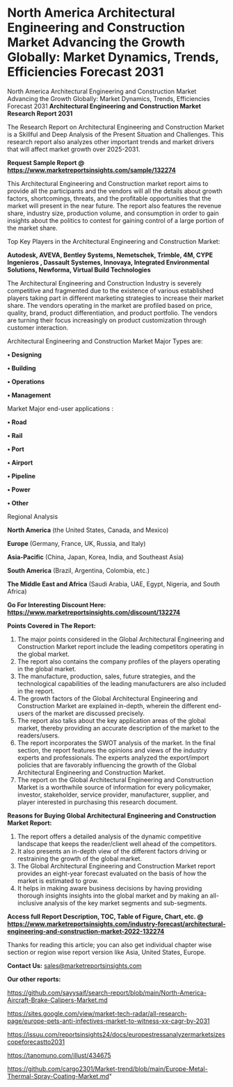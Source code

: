 # North America Architectural Engineering and Construction Market Advancing the Growth Globally: Market Dynamics, Trends, Efficiencies Forecast 2031
North America Architectural Engineering and Construction Market Advancing the Growth Globally: Market Dynamics, Trends, Efficiencies Forecast 2031
<strong>Architectural Engineering and Construction Market Research Report 2031</strong>

The Research Report on Architectural Engineering and Construction Market is a Skillful and Deep Analysis of the Present Situation and Challenges. This research report also analyzes other important trends and market drivers that will affect market growth over 2025-2031.

<strong>Request Sample Report @ <a href=https://www.marketreportsinsights.com/sample/132274>https://www.marketreportsinsights.com/sample/132274</a></strong>

This Architectural Engineering and Construction market report aims to provide all the participants and the vendors will all the details about growth factors, shortcomings, threats, and the profitable opportunities that the market will present in the near future. The report also features the revenue share, industry size, production volume, and consumption in order to gain insights about the politics to contest for gaining control of a large portion of the market share.

Top Key Players in the Architectural Engineering and Construction Market:

<strong>Autodesk, AVEVA, Bentley Systems, Nemetschek, Trimble, 4M, CYPE Ingenieros , Dassault Systemes, Innovaya, Integrated Environmental Solutions, Newforma, Virtual Build Technologies</strong>

The Architectural Engineering and Construction Industry is severely competitive and fragmented due to the existence of various established players taking part in different marketing strategies to increase their market share. The vendors operating in the market are profiled based on price, quality, brand, product differentiation, and product portfolio. The vendors are turning their focus increasingly on product customization through customer interaction.

Architectural Engineering and Construction Market Major Types are:

<strong>• Designing

• Building

• Operations

• Management</strong>

Market Major end-user applications :

<strong>• Road

• Rail

• Port

• Airport

• Pipeline

• Power

• Other</strong>

Regional Analysis

</u><strong><b>North America</b></strong> (the United States, Canada, and Mexico)

<strong><b>Europe </b></strong>(Germany, France, UK, Russia, and Italy)

<strong><b>Asia-Pacific</b></strong> (China, Japan, Korea, India, and Southeast Asia)

<strong><b>South America</b></strong> (Brazil, Argentina, Colombia, etc.)

<strong><b>The Middle East and Africa</b></strong> (Saudi Arabia, UAE, Egypt, Nigeria, and South Africa)

<strong>Go For Interesting Discount Here: <a href=https://www.marketreportsinsights.com/discount/132274>https://www.marketreportsinsights.com/discount/132274</a></strong>

<strong>Points Covered in The Report:</strong>
<ol>
  <li>The major points considered in the Global Architectural Engineering and Construction Market report include the leading competitors operating in the global market.</li>
  <li>The report also contains the company profiles of the players operating in the global market.</li>
  <li>The manufacture, production, sales, future strategies, and the technological capabilities of the leading manufacturers are also included in the report.</li>
  <li>The growth factors of the Global Architectural Engineering and Construction Market are explained in-depth, wherein the different end-users of the market are discussed precisely.</li>
  <li>The report also talks about the key application areas of the global market, thereby providing an accurate description of the market to the readers/users.</li>
  <li>The report incorporates the SWOT analysis of the market. In the final section, the report features the opinions and views of the industry experts and professionals. The experts analyzed the export/import policies that are favorably influencing the growth of the Global Architectural Engineering and Construction Market.</li>
  <li>The report on the Global Architectural Engineering and Construction Market is a worthwhile source of information for every policymaker, investor, stakeholder, service provider, manufacturer, supplier, and player interested in purchasing this research document.</li>
</ol>
<strong>Reasons for Buying Global Architectural Engineering and Construction Market Report:</strong>

<ol>
  <li>The report offers a detailed analysis of the dynamic competitive landscape that keeps the reader/client well ahead of the competitors.</li>
  <li>It also presents an in-depth view of the different factors driving or restraining the growth of the global market.</li>
  <li>The Global Architectural Engineering and Construction Market report provides an eight-year forecast evaluated on the basis of how the market is estimated to grow.</li>
  <li>It helps in making aware business decisions by having providing thorough insights insights into the global market and by making an all-inclusive analysis of the key market segments and sub-segments.</li>
</ol>
<strong>Access full Report Description, TOC, Table of Figure, Chart, etc. @ <a href=https://www.marketreportsinsights.com/industry-forecast/architectural-engineering-and-construction-market-2022-132274>https://www.marketreportsinsights.com/industry-forecast/architectural-engineering-and-construction-market-2022-132274</a></strong>


Thanks for reading this article; you can also get individual chapter wise section or region wise report version like Asia, United States, Europe.

<strong>Contact Us:</strong>
sales@marketreportsinsights.com

<strong>Our other reports:</strong>

<a href=https://github.com/sayysaif/search-report/blob/main/North-America-Aircraft-Brake-Calipers-Market.md>https://github.com/sayysaif/search-report/blob/main/North-America-Aircraft-Brake-Calipers-Market.md</a>

<a href=https://sites.google.com/view/market-tech-radar/all-research-page/europe-pets-anti-infectives-market-to-witness-xx-cagr-by-2031>https://sites.google.com/view/market-tech-radar/all-research-page/europe-pets-anti-infectives-market-to-witness-xx-cagr-by-2031</a>

<a href=https://issuu.com/reportsinsights24/docs/europestressanalyzermarketsizescopeforecastto2031>https://issuu.com/reportsinsights24/docs/europestressanalyzermarketsizescopeforecastto2031</a>

<a href=https://tanomuno.com/illust/434675>https://tanomuno.com/illust/434675</a>

<a href=https://github.com/cargo2301/Market-trend/blob/main/Europe-Metal-Thermal-Spray-Coating-Market.md>https://github.com/cargo2301/Market-trend/blob/main/Europe-Metal-Thermal-Spray-Coating-Market.md</a>"
